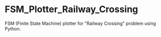 # FSM_Plotter_Railway_Crossing
FSM (Finite State Machine) plotter for "Railway Crossing" problem using Python.
